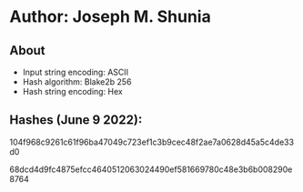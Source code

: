 # Author: Joseph M. Shunia

## About
* Input string encoding: ASCII
* Hash algorithm: Blake2b 256
* Hash string encoding: Hex

## Hashes (June 9 2022):

104f968c9261c61f96ba47049c723ef1c3b9cec48f2ae7a0628d45a5c4de33d0

68dcd4d9fc4875efcc4640512063024490ef581669780c48e3b6b008290e8764
